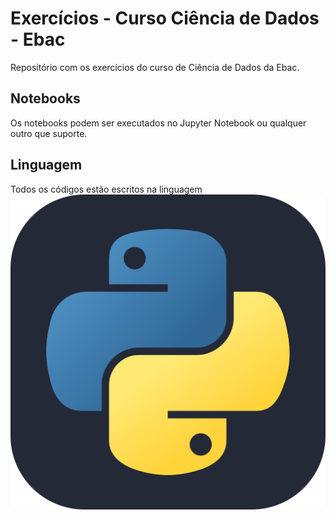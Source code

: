 # Exercícios - Curso Ciência de Dados - Ebac
Repositório com os exercícios do curso de Ciência de Dados da Ebac.

## Notebooks
Os notebooks podem ser executados no Jupyter Notebook ou qualquer outro que suporte.

## Linguagem
Todos os códigos estão escritos na linguagem  [![Python](https://github.com/tandpfun/skill-icons/blob/main/icons/Python-Dark.svg)](https://skills.thijs.gg) 
